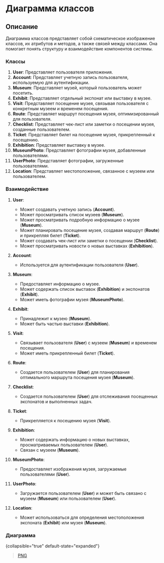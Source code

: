 # Диаграмма классов
<show-structure depth="2"/>

## Описание

Диаграмма классов представляет собой схематическое изображение классов, их атрибутов и методов, а также связей между классами. Она помогает понять структуру и взаимодействие компонентов системы.

### Классы

1. **User**: Представляет пользователя приложения.
2. **Account**: Представляет учетную запись пользователя, используемую для аутентификации.
3. **Museum**: Представляет музей, который пользователь может посетить.
4. **Exhibit**: Представляет отдельный экспонат или выставку в музее.
5. **Visit**: Представляет посещение музея, связывая пользователя с конкретным музеем и временем посещения.
6. **Route**: Представляет маршрут посещения музея, оптимизированный для пользователя.
7. **Checklist**: Представляет чек-лист или заметки о посещении музея, созданные пользователем.
8. **Ticket**: Представляет билет на посещение музея, прикрепленный к посещению.
9. **Exhibition**: Представляет выставку в музее.
10. **MuseumPhoto**: Представляет фотографии музея, добавленные пользователями.
11. **UserPhoto**: Представляет фотографии, загруженные пользователями.
12. **Location**: Представляет местоположение, связанное с музеем или пользователем.

### Взаимодействие

1. **User**:
    - Может создавать учетную запись (**Account**).
    - Может просматривать список музеев (**Museum**).
    - Может просматривать подробную информацию о музее (**Museum**).
    - Может планировать посещение музея, создавая маршрут (**Route**) и прикрепляя билет (**Ticket**).
    - Может создавать чек-лист или заметки о посещении (**Checklist**).
    - Может просматривать новости о новых выставках (**Exhibition**).

2. **Account**:
    - Используется для аутентификации пользователя (**User**).

3. **Museum**:
    - Предоставляет информацию о музее.
    - Может содержать список выставок (**Exhibition**) и экспонатов (**Exhibit**).
    - Может иметь фотографии музея (**MuseumPhoto**).

4. **Exhibit**:
    - Принадлежит к музею (**Museum**).
    - Может быть частью выставки (**Exhibition**).

5. **Visit**:
    - Связывает пользователя (**User**) с музеем (**Museum**) и временем посещения.
    - Может иметь прикрепленный билет (**Ticket**).

6. **Route**:
    - Создается пользователем (**User**) для планирования оптимального маршрута посещения музея (**Museum**).

7. **Checklist**:
    - Создается пользователем (**User**) для отслеживания посещенных экспонатов и выполненных задач.

8. **Ticket**:
    - Прикрепляется к посещению музея (**Visit**).

9. **Exhibition**:
    - Может содержать информацию о новых выставках, просматриваемых пользователем (**User**).
    - Связан с музеем (**Museum**).

10. **MuseumPhoto**:
    - Предоставляет изображения музея, загружаемые пользователями (**User**).

11. **UserPhoto**:
    - Загружается пользователем (**User**) и может быть связано с музеем (**Museum**) или пользователем (**User**).

12. **Location**:
    - Может использоваться для определения местоположения экспоната (**Exhibit**) или музея (**Museum**).

### Диаграмма
{collapsible="true" default-state="expanded"}

> [PNG](%host%/images/uml_diagram.png)

<code-block lang="plantuml" src="../diagrams/uml/uml_diagram.puml">


</code-block>
